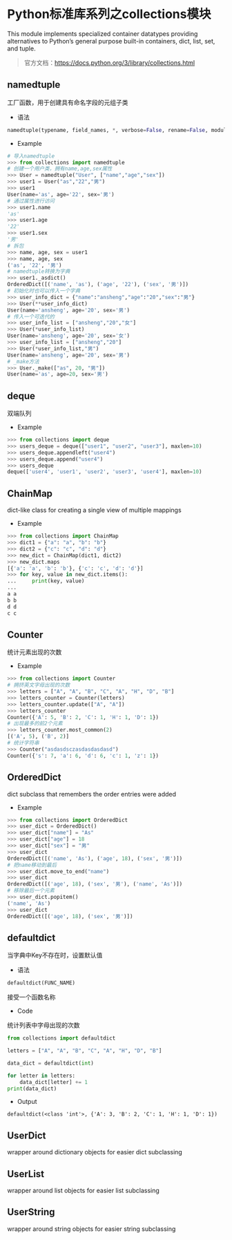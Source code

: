 # Python标准库系列之collections模块

This module implements specialized container datatypes providing alternatives to Python’s general purpose built-in containers, dict, list, set, and tuple.

> 官方文档：https://docs.python.org/3/library/collections.html

## namedtuple

工厂函数，用于创建具有命名字段的元组子类

- 语法

```python
namedtuple(typename, field_names, *, verbose=False, rename=False, module=None)
```

- Example

```python
# 导入namedtuple
>>> from collections import namedtuple
# 创建一个用户类，拥有name,age,sex属性
>>> User = namedtuple("User", ["name","age","sex"])
>>> user1 = User("as","22","男")
>>> user1
User(name='as', age='22', sex='男')
# 通过属性进行访问
>>> user1.name
'as'
>>> user1.age
'22'
>>> user1.sex
'男'
# 拆包
>>> name, age, sex = user1
>>> name, age, sex
('as', '22', '男')
# namedtuple转换为字典
>>> user1._asdict()
OrderedDict([('name', 'as'), ('age', '22'), ('sex', '男')])
# 初始化时也可以传入一个字典
>>> user_info_dict = {"name":"ansheng","age":"20","sex":"男"}
>>> User(**user_info_dict)
User(name='ansheng', age='20', sex='男')
# 传入一个可迭代的
>>> user_info_list = ["ansheng","20","女"]
>>> User(*user_info_list)
User(name='ansheng', age='20', sex='女')
>>> user_info_list = ["ansheng","20"]
>>> User(*user_info_list,"男")
User(name='ansheng', age='20', sex='男')
# _make方法
>>> User._make(["as", 20, "男"])
User(name='as', age=20, sex='男')
```

## deque

双端队列

- Example

```python
>>> from collections import deque
>>> users_deque = deque(["user1", "user2", "user3"], maxlen=10)
>>> users_deque.appendleft("user4")
>>> users_deque.append("user4")
>>> users_deque
deque(['user4', 'user1', 'user2', 'user3', 'user4'], maxlen=10)
```

## ChainMap

dict-like class for creating a single view of multiple mappings

- Example

```python
>>> from collections import ChainMap
>>> dict1 = {"a": "a", "b": "b"}
>>> dict2 = {"c": "c", "d": "d"}
>>> new_dict = ChainMap(dict1, dict2)
>>> new_dict.maps
[{'a': 'a', 'b': 'b'}, {'c': 'c', 'd': 'd'}]
>>> for key, value in new_dict.items():
...     print(key, value)
...
a a
b b
d d
c c
```


## Counter

统计元素出现的次数

- Example

```python
>>> from collections import Counter
# 拥挤英文字母出现的次数
>>> letters = ["A", "A", "B", "C", "A", "H", "D", "B"]
>>> letters_counter = Counter(letters)
>>> letters_counter.update(["A", "A"])
>>> letters_counter
Counter({'A': 5, 'B': 2, 'C': 1, 'H': 1, 'D': 1})
# 出现最多的前2个元素
>>> letters_counter.most_common(2)
[('A', 5), ('B', 2)]
# 统计字符串
>>> Counter("asdasdsczasdasdasdasd")
Counter({'s': 7, 'a': 6, 'd': 6, 'c': 1, 'z': 1})
```


## OrderedDict

dict subclass that remembers the order entries were added

- Example

```python
>>> from collections import OrderedDict
>>> user_dict = OrderedDict()
>>> user_dict["name"] = "As"
>>> user_dict["age"] = 18
>>> user_dict["sex"] = "男"
>>> user_dict
OrderedDict([('name', 'As'), ('age', 18), ('sex', '男')])
# 把name移动到最后
>>> user_dict.move_to_end("name")
>>> user_dict
OrderedDict([('age', 18), ('sex', '男'), ('name', 'As')])
# 移除最后一个元素
>>> user_dict.popitem()
('name', 'As')
>>> user_dict
OrderedDict([('age', 18), ('sex', '男')])
```

## defaultdict

当字典中Key不存在时，设置默认值

- 语法

```python
defaultdict(FUNC_NAME)
```

接受一个函数名称

- Code

统计列表中字母出现的次数

```python
from collections import defaultdict

letters = ["A", "A", "B", "C", "A", "H", "D", "B"]

data_dict = defaultdict(int)

for letter in letters:
    data_dict[letter] += 1
print(data_dict)
```

- Output

```
defaultdict(<class 'int'>, {'A': 3, 'B': 2, 'C': 1, 'H': 1, 'D': 1})
```

## UserDict

wrapper around dictionary objects for easier dict subclassing


## UserList

wrapper around list objects for easier list subclassing


## UserString

wrapper around string objects for easier string subclassing
